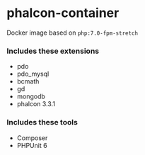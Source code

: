 # phalcon-container

Docker image based on `php:7.0-fpm-stretch`

### Includes these extensions

* pdo
* pdo_mysql
* bcmath
* gd
* mongodb
* phalcon 3.3.1

### Includes these tools

* Composer
* PHPUnit 6
